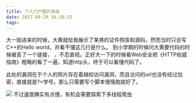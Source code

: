 ```yaml
---
title: 个人门户图片爬虫
date: 2017-09-20 16:38:53
tags:
---
```


大一刚进来的时候，大黄就给我展示了某弗的证件照库和源码，然而当时只会写C++的Hello world，并看不懂这几行是什么。
到小学期的时候问大黄要代码的时候被丢了一个链接， [](http://cuiqingcai.com/1001.html )，不忍直视。正好大一下的时候看Web安全把《HTTP权威指南》粗略的看了一遍，知道http头，终于可以看懂代码了。

此处的漏洞在于个人的照片存在着越权访问漏洞，而且访问的url也没有经过加密，直接就是?=学号。那么只需要写个脚本慢慢跑就好了。

![](https://qqx.im/mdimage/picpython.jpg)
不过速度确实有点慢，有机会需要探索下多线程爬虫
